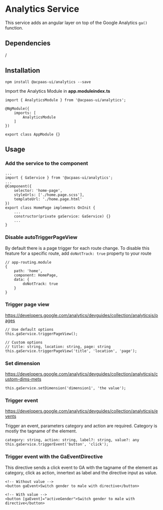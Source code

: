 # Analytics Service
This service adds an angular layer on top of the Google Analytics `ga()` function.

## Dependencies
/

## Installation
```
npm install @acpaas-ui/analytics --save
```

Import the Analytics Module in **app.moduleindex.ts**
```
import { AnalyticsModule } from '@acpaas-ui/analytics';

@NgModule({
    imports: [
        AnalyticsModule
    ]
})

export class AppModule {}
```

## Usage
### Add the service to the component
```
...
import { GaService } from '@acpaas-ui/analytics';
...
@Component({
    selector: 'home-page',
    styleUrls: ['./home.page.scss'],
    templateUrl: './home.page.html'
})
export class HomePage implements OnInit {
    ...
    constructor(private gaService: GaService) {}
    ...
}
```

### Disable autoTriggerPageView
By default there is a page trigger for each route change. To disable this feature for a specific route, add `doNotTrack: true` property to your route
```
// app-routing.module
{
    path: 'home',
    component: HomePage,
    data: {
        doNotTrack: true
    }
}
```

### Trigger page view
https://developers.google.com/analytics/devguides/collection/analyticsjs/pages
```
// Use default options
this.gaService.triggerPageView();

// Custom options
// title: string, location: string, page: string
this.gaService.triggerPageView('title', 'location', 'page');
```

### Set dimension
https://developers.google.com/analytics/devguides/collection/analyticsjs/custom-dims-mets
```
this.gaService.setDimension('dimension1', 'the value');
``` 

### Trigger event
https://developers.google.com/analytics/devguides/collection/analyticsjs/events

Trigger an event, parameters category and action are required. Category is mostly the tagname of the element. 
```
category: string, action: string, label?: string, value?: any
this.gaService.triggerEvent('button', 'click');
```

### Trigger event with the GaEventDirective
This directive sends a click event to GA with the tagname of the element as category, click as action, innertext as label and the directive input as value.
```
<!-- Without value -->
<button gaEvent>Switch gender to male with directive</button>

<!-- With value -->
<button [gaEvent]="activeGender">Switch gender to male with directive</button>
```